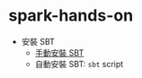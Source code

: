 # spark-hands-on

* 安裝 SBT
  * [手動安裝 SBT](http://www.scala-sbt.org/0.13/docs/Manual-Installation.html)
  * 自動安裝 SBT: `sbt` script

